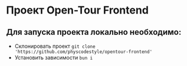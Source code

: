 # Проект Open-Tour Frontend

## Для запуска проекта локально необходимо:

- Склонировать проект `git clone 'https://github.com/physcodestyle/opentour-frontend'`
- Установить зависимости `bun i`
